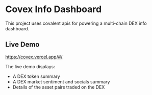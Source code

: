 # Covex Info Dashboard
This project uses covalent apis for powering a multi-chain DEX info dashboard. 


## Live Demo
https://covex.vercel.app/#/

The live demo displays:
* A DEX token summary
* A DEX market sentiment and socials summary
* Details of the asset pairs traded on the DEX



